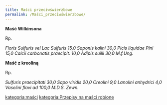 ```yaml
---
title: Maści przeciwświerzbowe
permalink: /Maści_przeciwświerzbowe/
---
```


**Maść Wilkinsona**

Rp.

*Floris Sulfuris vel Lac Sulfuris 15,0*
*Saponis kalini 30,0*
*Picis liquidae Pini 15,0*
*Calcii carbonatis praecipit. 10,0*
*Adipis suilli 30,0*
*M.f.Ung.*

**Maść z kreoliną**

Rp.

*Sulfuris praecipitati 30,0*
*Sapo viridis 20,0*
*Creolini 9,0*
*Lanolini anhydrici 4,0*
*Vaselini flavi ad 100,0*
*M.D.S. Zewn.*

[kategoria:maści](/atopedia/kategoria:maści "wikilink") [kategoria:Przepisy na maści robione](/atopedia/kategoria:Przepisy_na_maści_robione "wikilink")